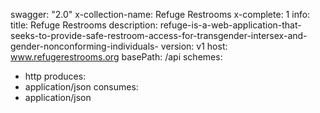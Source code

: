 swagger: "2.0"
x-collection-name: Refuge Restrooms
x-complete: 1
info:
  title: Refuge Restrooms
  description: refuge-is-a-web-application-that-seeks-to-provide-safe-restroom-access-for-transgender-intersex-and-gender-nonconforming-individuals-
  version: v1
host: www.refugerestrooms.org
basePath: /api
schemes:
- http
produces:
- application/json
consumes:
- application/json